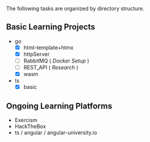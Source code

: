 The following tasks are organized by directory structure.

## Basic Learning Projects
* go
  * [x] html-template+htmx
  * [x] httpServer
  * [ ] RabbitMQ ( _Docker Setup_ )
  * [ ] REST_API ( _Research_ )
  * [x] wasm
* ts
  * [x] basic

## Ongoing Learning Platforms
* Exercism
* HackTheBox
* ts / angular / angular-university.io
